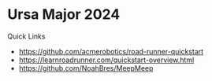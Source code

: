 # Ursa Major 2024

Quick Links
 - https://github.com/acmerobotics/road-runner-quickstart
 - https://learnroadrunner.com/quickstart-overview.html
 - https://github.com/NoahBres/MeepMeep
